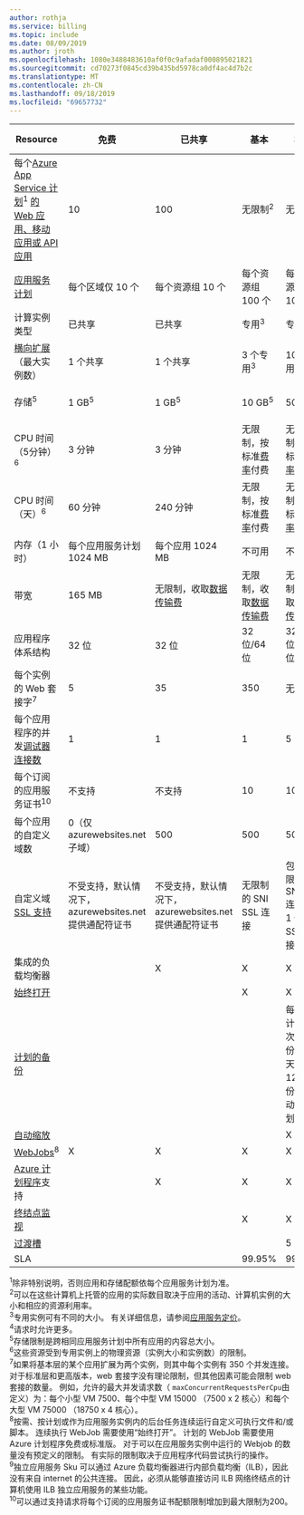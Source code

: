 ```yaml
---
author: rothja
ms.service: billing
ms.topic: include
ms.date: 08/09/2019
ms.author: jroth
ms.openlocfilehash: 1080e3488483610af0f0c9afadaf000895021821
ms.sourcegitcommit: cd70273f0845cd39b435bd5978ca0df4ac4d7b2c
ms.translationtype: MT
ms.contentlocale: zh-CN
ms.lasthandoff: 09/18/2019
ms.locfileid: "69657732"
---
```

| Resource | 免费 | 已共享 | 基本 | 标准 | 高级 (v2) | 独立 </th> |
| --- | --- | --- | --- | --- | --- | --- |
| 每个[Azure App Service 计划](../articles/app-service/overview-hosting-plans.md)<sup>1</sup> [的 Web 应用、移动应用或 API 应用](https://azure.microsoft.com/services/app-service/) |10 |100 |无限制<sup>2</sup> |无限制<sup>2</sup> |无限制<sup>2</sup> |无限制<sup>2</sup>|
| [应用服务计划](../articles/app-service/overview-hosting-plans.md) |每个区域仅 10 个 |每个资源组 10 个 |每个资源组 100 个 |每个资源组 100 个 |每个资源组 100 个 |每个资源组 100 个|
| 计算实例类型 |已共享 |已共享 |专用<sup>3</sup> |专用<sup>3</sup> |专用<sup>3</sup></p> |专用<sup>3</sup>|
| [横向扩展](../articles/app-service/manage-scale-up.md)（最大实例数） |1 个共享 |1 个共享 |3 个专用<sup>3</sup> |10 个专用<sup>3</sup> |20 个专用<sup>3</sup>|100 个专用<sup>4</sup>|
| 存储<sup>5</sup> |1 GB<sup>5</sup> |1 GB<sup>5</sup> |10 GB<sup>5</sup> |50 GB<sup>5</sup> |250 GB<sup>5</sup></p> |1 TB<sup>5</sup>|
| CPU 时间（5分钟）<sup>6</sup> |3 分钟 |3 分钟 |无限制，按标准[费率](https://azure.microsoft.com/pricing/details/app-service/)</a>付费 |无限制，按标准[费率](https://azure.microsoft.com/pricing/details/app-service/)</a>付费 |无限制，按标准[费率](https://azure.microsoft.com/pricing/details/app-service/)</a>付费 |无限制，按标准[费率](https://azure.microsoft.com/pricing/details/app-service/)</a>付费|
| CPU 时间（天）<sup>6</sup> |60 分钟 |240 分钟 |无限制，按标准[费率](https://azure.microsoft.com/pricing/details/app-service/)</a>付费 |无限制，按标准[费率](https://azure.microsoft.com/pricing/details/app-service/)</a>付费 |无限制，按标准[费率](https://azure.microsoft.com/pricing/details/app-service/)</a>付费 |无限制，按标准[费率](https://azure.microsoft.com/pricing/details/app-service/)</a>付费 |
| 内存（1 小时） |每个应用服务计划 1024 MB |每个应用 1024 MB |不可用 |不可用 |不可用 |不可用 |
| 带宽 |165 MB |无限制，收取[数据传输费](https://azure.microsoft.com/pricing/details/data-transfers/) |无限制，收取[数据传输费](https://azure.microsoft.com/pricing/details/data-transfers/) |无限制，收取[数据传输费](https://azure.microsoft.com/pricing/details/data-transfers/) |无限制，收取[数据传输费](https://azure.microsoft.com/pricing/details/data-transfers/) |无限制，收取[数据传输费](https://azure.microsoft.com/pricing/details/data-transfers/) |
| 应用程序体系结构 |32 位 |32 位 |32 位/64 位 |32 位/64 位 |32 位/64 位 |32 位/64 位 |
| 每个实例的 Web 套接字<sup>7</sup> |5 |35 |350 |无限制 |无限制 |不受限制 |
| 每个应用程序的并发[调试器连接数](../articles/app-service/troubleshoot-dotnet-visual-studio.md) |1 |1 |1 |5 |5 |5 |
| 每个订阅的应用服务证书<sup>10</sup>| 不支持 | 不支持 |10 |10 |10 |10 |
| 每个应用的自定义域数</a> |0（仅 azurewebsites.net 子域）|500 |500 |500 |500 |500 |
| 自定义域 [SSL 支持](../articles/app-service/app-service-web-tutorial-custom-ssl.md) |不受支持，默认情况下，azurewebsites.net 提供通配符证书|不受支持，默认情况下，azurewebsites.net 提供通配符证书|无限制的 SNI SSL 连接 |包含无限制的 SNI SSL 连接和 1 个 IP SSL 连接 |包含无限制的 SNI SSL 连接和 1 个 IP SSL 连接 | 包含无限制的 SNI SSL 连接和 1 个 IP SSL 连接|
| 集成的负载均衡器 | |X |X |X |X |X<sup>9</sup> |
| [始终打开](../articles/app-service/configure-common.md) | | |X |X |X |X |
| [计划的备份](../articles/app-service/manage-backup.md) | | | | 每2小时计划一次备份，每天最多12个备份（手动 + 计划） | 每小时计划备份，每天最多50个备份（手动 + 计划） | 每小时计划备份，每天最多50个备份（手动 + 计划） |
| [自动缩放](../articles/app-service/manage-scale-up.md) | | | |X |X |X |
| [WebJobs](../articles/app-service/webjobs-create.md)<sup>8</sup> |X |X |X |X |X |X |
| [Azure 计划程序](https://azure.microsoft.com/services/scheduler/)支持 | |X |X |X |X |X |
| [终结点监视](../articles/app-service/web-sites-monitor.md) | | |X |X |X |X |
| [过渡槽](../articles/app-service/deploy-staging-slots.md) | | | |5 |20 |20 |
| SLA | |  |99.95%|99.95%|99.95%|99.95%|  

<sup>1</sup>除非特别说明，否则应用和存储配额依每个应用服务计划为准。  
<sup>2</sup>可以在这些计算机上托管的应用的实际数目取决于应用的活动、计算机实例的大小和相应的资源利用率。  
<sup>3</sup>专用实例可有不同的大小。 有关详细信息，请参阅[应用服务定价](https://azure.microsoft.com/pricing/details/app-service/)。  
<sup>4</sup>请求时允许更多。  
<sup>5</sup>存储限制是跨相同应用服务计划中所有应用的内容总大小。  
<sup>6</sup>这些资源受到专用实例上的物理资源（实例大小和实例数）的限制。  
<sup>7</sup>如果将基本层的某个应用扩展为两个实例，则其中每个实例有 350 个并发连接。 对于标准层和更高版本，web 套接字没有理论限制，但其他因素可能会限制 web 套接的数量。 例如，允许的最大并发请求数（ `maxConcurrentRequestsPerCpu`由定义）为：每个小型 VM 7500、每个中型 VM 15000 （7500 x 2 核心）和每个大型 VM 75000 （18750 x 4 核心）。  
<sup>8</sup>按需、按计划或作为应用服务实例内的后台任务连续运行自定义可执行文件和/或脚本。 连续执行 WebJob 需要使用“始终打开”。 计划的 WebJob 需要使用 Azure 计划程序免费或标准版。 对于可以在应用服务实例中运行的 Webjob 的数量没有预定义的限制。 有实际的限制取决于应用程序代码尝试执行的操作。  
<sup>9</sup>独立应用服务 Sku 可以通过 Azure 负载均衡器进行内部负载均衡（ILB），因此没有来自 internet 的公共连接。 因此，必须从能够直接访问 ILB 网络终结点的计算机使用 ILB 独立应用服务的某些功能。  
<sup>10</sup>可以通过支持请求将每个订阅的应用服务证书配额限制增加到最大限制为200。  